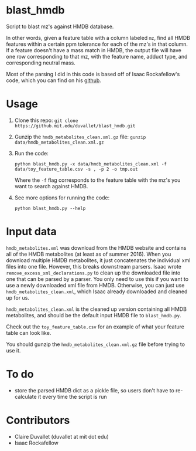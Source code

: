 # blast_hmdb

Script to blast mz's against HMDB database.

In other words, given a feature table with a column labeled `mz`, find all HMDB features within a certain
ppm tolerance for each of the mz's in that column. If a feature doesn't have a mass match in
HMDB, the output file will have one row corresponding to that mz, with the feature name, adduct type,
and corresponding neutral mass.

Most of the parsing I did in this code is based off of Isaac Rockafellow's code, which you
can find on his [github](https://github.com/irockafe/search_hmdb.git).

# Usage

1. Clone this repo: ```git clone https://github.mit.edu/duvallet/blast_hmdb.git```

2. Gunzip the `hmdb_metabolites_clean.xml.gz` file: ```gunzip data/hmdb_metabolites_clean.xml.gz```

3. Run the code:

   ```python blast_hmdb.py -x data/hmdb_metabolites_clean.xml -f data/toy_feature_table.csv -s , -p 2 -o tmp.out```

   Where the `-f` flag corresponds to the feature table with the mz's you want to search against HMDB.

4. See more options for running the code:

   ```python blast_hmdb.py --help```

# Input data

`hmdb_metabolites.xml` was download from the HMDB website and contains all of
the HMDB metabolites (at least as of summer 2016).
When you download multiple HMDB metabolites, it just concatenates the individual
xml files into one file. However, this breaks downstream parsers. Isaac wrote
`remove_excess_xml_declarations.py` to clean up the downloaded file into one that
can be parsed by a parser. You only need to use this if you want to use a newly
downloaded xml file from HMDB. Otherwise, you can just use `hmdb_metabolites_clean.xml`,
which Isaac already downloaded and cleaned up for us.

`hmdb_metabolites_clean.xml` is the cleaned up version containing all HMDB metabolites,
and should be the default input HMDB file to `blast_hmdb.py`.

Check out the `toy_feature_table.csv` for an example of what your feature table
can look like.

You should gunzip the `hmdb_metabolites_clean.xml.gz` file before trying to use it.

# To do

* store the parsed HMDB dict as a pickle file, so users don't have to re-calculate it every time the script is run

# Contributors
- Claire Duvallet (duvallet at mit dot edu)
- Isaac Rockafellow